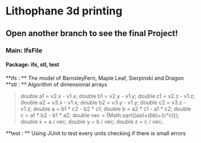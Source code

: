 # Lithophane 3d printing
## Open another branch to see the final Project!

### Main: IfsFile
#### Package: ifs, stl, test
**ifs : ** The model of BarnsleyFern, Maple Leaf, Sierpinski and Dragon
**stl : ** Algorithm of dimensional arrays

>   double a1 = v2.x - v1.x; 
>		double b1 = v2.y - v1.y;
>		double c1 = v2.z - v1.z;
>		double a2 = v3.x - v1.x;
>		double b2 = v3.y - v1.y;
>		double c2 = v3.z - v1.z;
>		double a = b1 * c2 - b2 * c1; 
>	   double b = a2 * c1 - a1 * c2; 
>	   double c = a1 * b2 - b1 * a2; 
>	   double vec = (Math.sqrt((a*a)+(b*b)+(c*c)));
>	   double x = a / vec;
>	   double y = b / vec;
>	   double z = c / vec;

**test : ** Using JUnit to test every units checking if there is small errors
